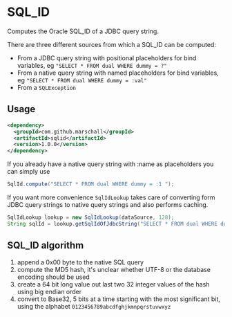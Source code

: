 SQL_ID
======

Computes the Oracle SQL_ID of a JDBC query string.

There are three different sources from which a SQL_ID can be computed:

* From a JDBC query string with positional placeholders for bind variables, eg `"SELECT * FROM dual WHERE dummy = ?"`
* From a native query string with named placeholders for bind variables, eg `"SELECT * FROM dual WHERE dummy = :val"`
* From a `SQLException`

Usage
-----

```xml
<dependency>
  <groupId>com.github.marschall</groupId>
  <artifactId>sqlid</artifactId>
  <version>1.0.0</version>
</dependency>
```

If you already have a native query string with :name as placeholders you can simply use

```java
SqlId.compute("SELECT * FROM dual WHERE dummy = :1 ");
```

If you want more convenience `SqlIdLookup` takes care of converting form JDBC query strings to native query strings and also performs caching.


```java
SqlIdLookup lookup = new SqlIdLookup(dataSource, 128);
String sqlId = lookup.getSqlIdOfJdbcString("SELECT * FROM dual WHERE dummy = ?");
```

SQL_ID algorithm
----------------

1. append a 0x00 byte to the native SQL query
1. compute the MD5 hash, it's unclear whether UTF-8 or the database encoding should be used
1. create a 64 bit long value out last two 32 integer values of the hash using big endian order
1. convert to Base32, 5 bits at a time starting with the most significant bit, using the alphabet `0123456789abcdfghjkmnpqrstuvwxyz`
